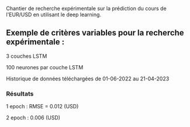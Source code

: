 
Chantier de recherche expérimentale sur la prédiction du cours de l'EUR/USD en utilisant le deep learning.

## Exemple de critères variables pour la recherche expérimentale :

3 couches LSTM

100 neurones par couche LSTM

Historique de données téléchargées de 01-06-2022 au 21-04-2023

### Résultats

1 epoch : RMSE = 0.012 (USD)

2 epoch : 0.006 (USD)

